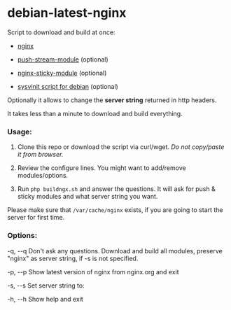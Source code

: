 # debian-latest-nginx

 Script to download and build at once:

  *  <a href="http://nginx.org/download">nginx</a>

  *  <a href="http://github.com/wandenberg/nginx-push-stream-module.git">push-stream-module</a> (optional)

  *  <a href="https://bitbucket.org/nginx-goodies/nginx-sticky-module-ng">nginx-sticky-module</a> (optional)

  *  <a href="https://github.com/Fleshgrinder/nginx-sysvinit-script.git">sysvinit script for debian</a> (optional)


Optionally it allows to change the <b>server string</b> returned in http headers.


It takes less than a minute to download and build everything.


### Usage:

 1. Clone this repo or download the script via curl/wget. <i>Do not copy/paste it from browser.</i>

 2. Review the configure lines. You might want to add/remove modules/options.

 3. Run <code>php buildngx.sh</code> and answer the questions. It will ask for push & sticky modules and what server string you want.

Please make sure that  <code>/var/cache/nginx</code> exists, if you are going to start  the server for first time.

 ### Options:

  -q, --q  Don't ask any questions. Download and build all modules, preserve "nginx" as server string, if -s is not specified.

  -p, --p  Show latest version of nginx from nginx.org and exit

  -s, --s  Set server string to:

  -h, --h  Show help and exit
